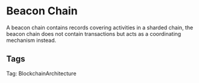 # Beacon Chain

A beacon chain contains records covering activities in a sharded chain, the beacon chain does not contain transactions but acts as a coordinating mechanism instead.

## Tags

Tag: BlockchainArchitecture
